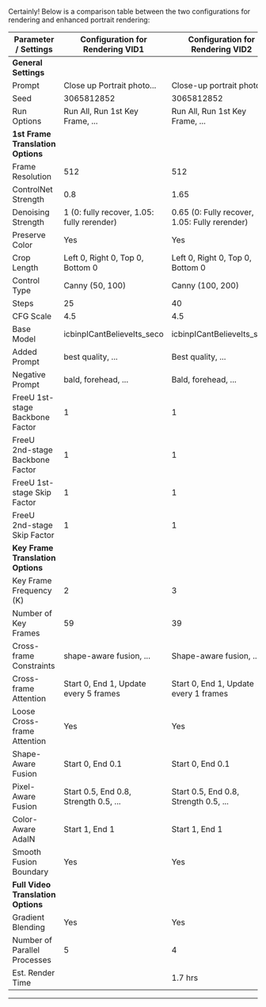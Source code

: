 Certainly! Below is a comparison table between the two configurations for rendering and enhanced portrait rendering:

| Parameter / Settings             | Configuration for Rendering VID1                | Configuration for Rendering VID2       |
|----------------------------------|---------------------------------------------|------------------------------------------------------|
| **General Settings**             |                                             |                                                      |
| Prompt                           | Close up Portrait photo...                  | Close-up portrait photo...                           |
| Seed                             | 3065812852                                  | 3065812852                                           |
| Run Options                      | Run All, Run 1st Key Frame, ...             | Run All, Run 1st Key Frame, ...                      |
| **1st Frame Translation Options**|                                             |                                                      |
| Frame Resolution                 | 512                                         | 512                                                  |
| ControlNet Strength              | 0.8                                         | 1.65                                                 |
| Denoising Strength               | 1 (0: fully recover, 1.05: fully rerender)  | 0.65 (0: Fully recover, 1.05: Fully rerender)        |
| Preserve Color                   | Yes                                         | Yes                                                  |
| Crop Length                      | Left 0, Right 0, Top 0, Bottom 0            | Left 0, Right 0, Top 0, Bottom 0                     |
| Control Type                     | Canny (50, 100)                             | Canny (100, 200)                                     |
| Steps                            | 25                                          | 40                                                   |
| CFG Scale                        | 4.5                                         | 4.5                                                  |
| Base Model                       | icbinpICantBelieveIts_seco                  | icbinpICantBelieveIts_seco                           |
| Added Prompt                     | best quality, ...                           | Best quality, ...                                    |
| Negative Prompt                  | bald, forehead, ...                         | Bald, forehead, ...                                  |
| FreeU 1st-stage Backbone Factor  | 1                                           | 1                                                    |
| FreeU 2nd-stage Backbone Factor  | 1                                           | 1                                                    |
| FreeU 1st-stage Skip Factor      | 1                                           | 1                                                    |
| FreeU 2nd-stage Skip Factor      | 1                                           | 1                                                    |
| **Key Frame Translation Options**|                                             |                                                      |
| Key Frame Frequency (K)          | 2                                           | 3                                                    |
| Number of Key Frames             | 59                                          | 39                                                   |
| Cross-frame Constraints          | shape-aware fusion, ...                     | Shape-aware fusion, ...                              |
| Cross-frame Attention            | Start 0, End 1, Update every 5 frames       | Start 0, End 1, Update every 1 frames               |
| Loose Cross-frame Attention      | Yes                                         | Yes                                                  |
| Shape-Aware Fusion               | Start 0, End 0.1                            | Start 0, End 0.1                                     |
| Pixel-Aware Fusion               | Start 0.5, End 0.8, Strength 0.5, ...       | Start 0.5, End 0.8, Strength 0.5, ...                |
| Color-Aware AdaIN                | Start 1, End 1                              | Start 1, End 1                                       |
| Smooth Fusion Boundary           | Yes                                         | Yes                                                  |
| **Full Video Translation Options**|                                            |                                                      |
| Gradient Blending                | Yes                                         | Yes                                                  |
| Number of Parallel Processes     | 5                                           | 4                                                    |
| Est. Render Time     |                                            | 1.7 hrs                                             |

---
